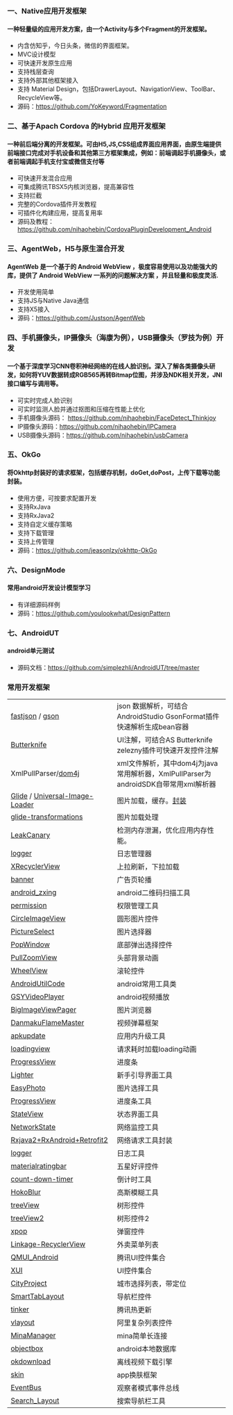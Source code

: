 ### 一、Native应用开发框架
#### 一种轻量级的应用开发方案，由一个Activity与多个Fragment的开发框架。

- 内含仿知乎，今日头条，微信的界面框架。
- MVC设计模型
- 可快速开发原生应用
- 支持栈层查询
- 支持外部其他框架接入
- 支持 Material Design，包括DrawerLayout、NavigationView、ToolBar、RecycleView等。
- 源码：https://github.com/YoKeyword/Fragmentation

### 二、基于Apach Cordova 的Hybrid 应用开发框架
#### 一种前后端分离的开发框架。可由H5,JS,CSS组成界面应用界面，由原生端提供前端接口完成对手机设备和其他第三方框架集成，例如：前端调起手机摄像头，或者前端调起手机支付宝或微信支付等

- 可快速开发混合应用
- 可集成腾讯TBSX5内核浏览器，提高兼容性
- 支持拦截
- 完整的Cordova插件开发教程
- 可插件化构建应用，提高复用率
- 源码及教程：https://github.com/nihaohebin/CordovaPluginDevelopment_Android

### 三、AgentWeb，H5与原生混合开发
#### AgentWeb 是一个基于的 Android WebView ，极度容易使用以及功能强大的库，提供了 Android WebView 一系列的问题解决方案 ，并且轻量和极度灵活.
- 开发使用简单
- 支持JS与Native Java通信
- 支持X5接入
- 源码：https://github.com/Justson/AgentWeb

### 四、手机摄像头，IP摄像头（海康为例），USB摄像头（罗技为例）开发
#### 一个基于深度学习CNN卷积神经网络的在线人脸识别。深入了解各类摄像头研发，如何将YUV数据转成RGB565再转Bitmap位图，并涉及NDK相关开发，JNI接口编写与调用等。
- 可实时完成人脸识别
- 可实时监测人脸并通过抠图和压缩在性能上优化
- 手机摄像头源码： https://github.com/nihaohebin/FaceDetect_Thinkjoy
- IP摄像头源码：https://github.com/nihaohebin/IPCamera
- USB摄像头源码：https://github.com/nihaohebin/usbCamera

### 五、OkGo
#### 将Okhttp封装好的请求框架，包括缓存机制，doGet,doPost，上传下载等功能封装。
 - 使用方便，可按要求配置开发
 - 支持RxJava
 - 支持RxJava2
 - 支持自定义缓存策略
 - 支持下载管理
 - 支持上传管理
 - 源码：https://github.com/jeasonlzy/okhttp-OkGo
 
### 六、DesignMode
#### 常用android开发设计模型学习
 - 有详细源码样例
 - 源码：https://github.com/youlookwhat/DesignPattern
 
 ### 七、AndroidUT
 #### android单元测试
 - 源码文档：https://github.com/simplezhli/AndroidUT/tree/master

### 常用开发框架
|   |   |
| :------------ | :------------ |
|  [fastjson](https://github.com/alibaba/fastjson) / [gson](https://github.com/google/gson)  | json 数据解析，可结合AndroidStudio GsonFormat插件快速解析生成bean容器  | 
| [Butterknife](https://github.com/JakeWharton/butterknife)  |  UI注解，可结合AS Butterknife zelezny插件可快速开发控件注解  |
|  XmlPullParser/[dom4j](https://dom4j.github.io/) |  xml文件解析，其中dom4j为java常用解析器，XmlPullParser为androidSDK自带常用xml解析器  |
| [Glide](https://github.com/bumptech/glide) / [Universal-Image-Loader](https://github.com/nostra13/Android-Universal-Image-Loader)  |  图片加载，缓存。[封装](https://blog.csdn.net/bighuan/article/details/58992524) |
| [glide-transformations](https://github.com/wasabeef/glide-transformations) |图片加载处理|
| [LeakCanary](https://github.com/square/leakcanary) |检测内存泄漏，优化应用内存性能。|
| [logger](https://github.com/orhanobut/logger) | 日志管理器|
| [XRecyclerView](https://github.com/XRecyclerView/XRecyclerView)|上拉刷新，下拉加载|
| [banner](https://github.com/youth5201314/banner)| 广告页轮播 |
| [android_zxing](https://github.com/yuzhiqiang1993/zxing)| android二维码扫描工具 |
| [permission](https://github.com/yanzhenjie/AndPermission)|权限管理工具 |
| [CircleImageView](https://github.com/hdodenhof/CircleImageView)|圆形图片控件 |
| [PictureSelect](https://github.com/LuckSiege/PictureSelector)|图片选择器 |
| [PopWindow](https://github.com/HMY314/PopWindow)|底部弹出选择控件 |
| [PullZoomView](https://github.com/Frank-Zhu/PullZoomView)|头部背景动画 |
| [WheelView](https://github.com/Bigkoo/Android-PickerView)|滚轮控件 |
| [AndroidUtilCode](https://github.com/Blankj/AndroidUtilCode/blob/master/lib/utilcode/README-CN.md)|android常用工具类 |
| [GSYVideoPlayer](https://github.com/CarGuo/GSYVideoPlayer)|android视频播放 |
| [BigImageViewPager](https://github.com/SherlockGougou/BigImageViewPager)|图片浏览器 |
| [DanmakuFlameMaster](https://github.com/Bilibili/DanmakuFlameMaster)|视频弹幕框架 |
| [apkupdate](https://github.com/azhon/AppUpdate)|应用内升级工具 |
| [loadingview](https://github.com/xiaokun19931126/LoadingView)|请求耗时加载loading动画 |
| [ProgressView](https://github.com/Moosphan/Material-ProgressView)|进度条 |
| [Lighter](https://github.com/samlss/Lighter)|新手引导界面工具 |
| [EasyPhoto](https://github.com/HuanTanSheng/EasyPhotos)|图片选择工具 |
| [ProgressView](https://github.com/Moosphan/Material-ProgressView)|进度条工具|
| [StateView](https://github.com/nukc/StateView)|状态界面工具|
| [NetworkState](https://github.com/allenlzhang/NetworkState)|网络监控工具 |
| [Rxjava2+RxAndroid+Retrofit2](https://github.com/lygttpod/RxHttpUtils)|网络请求工具封装|
| [logger](https://github.com/orhanobut/logger)|日志工具|
| [materialratingbar](https://github.com/zhanghai/MaterialRatingBar)|五星好评控件|
| [count-down-timer](https://github.com/dengyuhan/CountDownTimerSupport)|倒计时工具|
| [HokoBlur](https://github.com/HokoFly/HokoBlur)|高斯模糊工具|
| [treeView](https://github.com/Jasongq/TreeRecyclerView)|树形控件|
| [treeView2](https://github.com/shineM/TreeView)|树形控件2|
| [xpop](https://github.com/li-xiaojun/XPopup)|弹窗控件|
| [Linkage-RecyclerView](https://github.com/KunMinX/Linkage-RecyclerView?utm_source=gold_browser_extension)|外卖菜单列表|
| [QMUI_Android](https://github.com/Tencent/QMUI_Android)|腾讯UI控件集合|
| [XUI](https://github.com/xuexiangjys/XUI)|UI控件集合|
| [CityProject](https://github.com/Tencent/QMUI_Android)|城市选择列表，带定位|
| [SmartTabLayout](https://github.com/ogaclejapan/SmartTabLayout)|导航栏控件|
| [tinker](https://github.com/Tencent/tinker)|腾讯热更新|
| [vlayout](https://github.com/alibaba/vlayout)|阿里复杂列表控件|
| [MinaManager](https://github.com/jiezongnewstar/MinaManager)|mina简单长连接|
| [objectbox](https://github.com/objectbox/objectbox-java)|android本地数据库|
| [okdownload](https://github.com/lingochamp/okdownload)|离线视频下载引擎|
| [skin](https://github.com/ximsfei/Android-skin-support)|app换肤框架|
| [EventBus](https://github.com/greenrobot/EventBus)|观察者模式事件总线|
| [Search_Layout](https://github.com/Carson-Ho/Search_Layout)|搜索导航栏工具|





